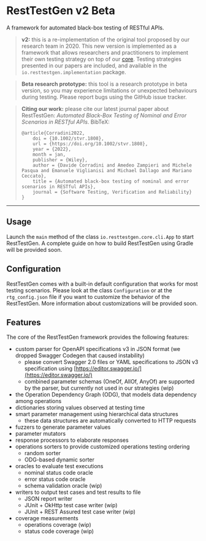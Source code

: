# RestTestGen v2 Beta

A framework for automated black-box testing of RESTful APIs.

> **v2:** this is a re-implementation of the original tool proposed by our research team in 2020. This new version is implemented as a framework that allows researchers and practitioners to implement their own testing strategy on top of our [core](#core-features). Testing strategies presented in our papers are included, and available in the `io.resttestgen.implementation` package.

> **Beta research prototype:** this tool is a research prototype in beta version, so you may experience limitations or unexpected behaviours during testing. Please report bugs using the GitHub issue tracker.

> **Citing our work:** please cite our latest journal paper about RestTestGen: *Automated Black-Box Testing of Nominal and Error Scenarios in RESTful APIs*. BibTeX:
> ```
> @article{Corradini2022,
>     doi = {10.1002/stvr.1808},
>     url = {https://doi.org/10.1002/stvr.1808},
>     year = {2022},
>     month = jan,
>     publisher = {Wiley},
>     author = {Davide Corradini and Amedeo Zampieri and Michele Pasqua and Emanuele Viglianisi and Michael Dallago and Mariano Ceccato},
>     title = {Automated black-box testing of nominal and error scenarios in RESTful APIs},
>     journal = {Software Testing, Verification and Reliability}
> }
> ```

---

## Usage
Launch the `main` method of the class `io.resttestgen.core.cli.App` to start RestTestGen. A complete guide on how to build RestTestGen using Gradle will be provided soon.

## Configuration
RestTestGen comes with a built-in default configuration that works for most testing scenarios. Please look at the class `Configuration` or at the `rtg_config.json` file if you want to customize the behavior of the RestTestGen. More information about customizations will be provided soon.

## <a id="core-features"></a> Features
The core of the RestTestGen framework provides the following features:
- custom parser for OpenAPI specifications v3 in JSON format (we dropped Swagger Codegen that caused instability)
  - please convert Swagger 2.0 files or YAML specifications to JSON v3 specification using [https://editor.swagger.io/](https://editor.swagger.io/)
  - combined parameter schemas (OneOf, AllOf, AnyOf) are supported by the parser, but currently not used in our strategies (wip)
- the Operation Dependency Graph (ODG), that models data dependency among operations
- dictionaries storing values observed at testing time
- smart parameter management using hierarchical data structures
  - these data structures are automatically converted to HTTP requests
- fuzzers to generate parameter values
- parameter mutators
- response processors to elaborate responses
- operations sorters to provide customized operations testing ordering
  - random sorter
  - ODG-based dynamic sorter
- oracles to evaluate test executions
  - nominal status code oracle
  - error status code oracle
  - schema validation oracle (wip)
- writers to output test cases and test results to file
  - JSON report writer
  - JUnit + OkHttp test case writer (wip)
  - JUnit + REST Assured test case writer (wip)
- coverage measurements
  - operations coverage (wip)
  - status code coverage (wip)